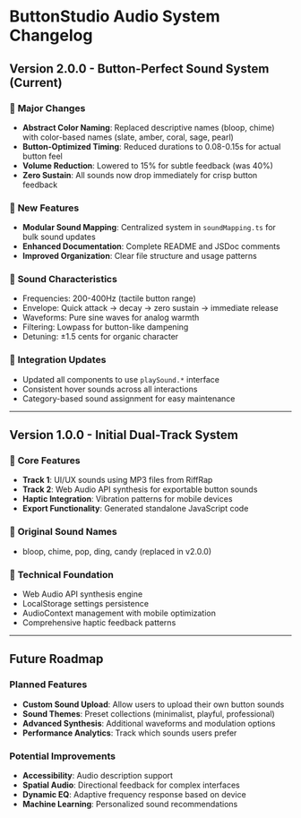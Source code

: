 # ButtonStudio Audio System Changelog

## Version 2.0.0 - Button-Perfect Sound System (Current)

### 🎯 **Major Changes**

- **Abstract Color Naming**: Replaced descriptive names (bloop, chime) with
  color-based names (slate, amber, coral, sage, pearl)
- **Button-Optimized Timing**: Reduced durations to 0.08-0.15s for actual button
  feel
- **Volume Reduction**: Lowered to 15% for subtle feedback (was 40%)
- **Zero Sustain**: All sounds now drop immediately for crisp button feedback

### 🔧 **New Features**

- **Modular Sound Mapping**: Centralized system in `soundMapping.ts` for bulk
  sound updates
- **Enhanced Documentation**: Complete README and JSDoc comments
- **Improved Organization**: Clear file structure and usage patterns

### 🎵 **Sound Characteristics**

- Frequencies: 200-400Hz (tactile button range)
- Envelope: Quick attack → decay → zero sustain → immediate release
- Waveforms: Pure sine waves for analog warmth
- Filtering: Lowpass for button-like dampening
- Detuning: ±1.5 cents for organic character

### 📱 **Integration Updates**

- Updated all components to use `playSound.*` interface
- Consistent hover sounds across all interactions
- Category-based sound assignment for easy maintenance

---

## Version 1.0.0 - Initial Dual-Track System

### 🎵 **Core Features**

- **Track 1**: UI/UX sounds using MP3 files from RiffRap
- **Track 2**: Web Audio API synthesis for exportable button sounds
- **Haptic Integration**: Vibration patterns for mobile devices
- **Export Functionality**: Generated standalone JavaScript code

### 🎨 **Original Sound Names**

- bloop, chime, pop, ding, candy (replaced in v2.0.0)

### 🔨 **Technical Foundation**

- Web Audio API synthesis engine
- LocalStorage settings persistence
- AudioContext management with mobile optimization
- Comprehensive haptic feedback patterns

---

## Future Roadmap

### Planned Features

- **Custom Sound Upload**: Allow users to upload their own button sounds
- **Sound Themes**: Preset collections (minimalist, playful, professional)
- **Advanced Synthesis**: Additional waveforms and modulation options
- **Performance Analytics**: Track which sounds users prefer

### Potential Improvements

- **Accessibility**: Audio description support
- **Spatial Audio**: Directional feedback for complex interfaces
- **Dynamic EQ**: Adaptive frequency response based on device
- **Machine Learning**: Personalized sound recommendations

